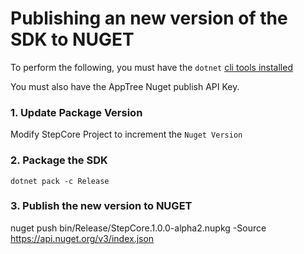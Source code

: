 # Publishing an new version of the SDK to NUGET

To perform the following, you must have the `dotnet` [cli tools installed](https://docs.microsoft.com/en-us/dotnet/core/tools/?tabs=netcore2x)

You must also have the AppTree Nuget publish API Key. 

### 1. Update Package Version
Modify StepCore Project to increment the `Nuget Version`

### 2. Package the SDK
`dotnet pack -c Release`

### 3. Publish the new version to NUGET

nuget push bin/Release/StepCore.1.0.0-alpha2.nupkg -Source https://api.nuget.org/v3/index.json